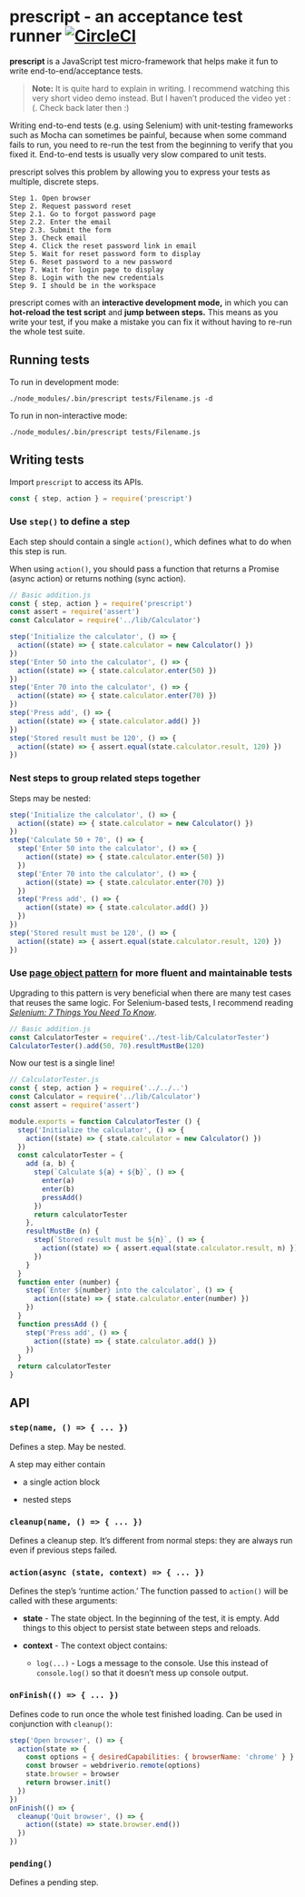 
# prescript - an acceptance test runner [![CircleCI](https://circleci.com/gh/taskworld/prescript/tree/master.svg?style=svg)](https://circleci.com/gh/taskworld/prescript/tree/master)

__prescript__ is a JavaScript test micro-framework that helps make it fun to write end-to-end/acceptance tests.

> __Note:__ It is quite hard to explain in writing. I recommend watching this very short video demo instead. But I haven’t produced the video yet :(. Check back later then :)

Writing end-to-end tests (e.g. using Selenium) with unit-testing frameworks such as Mocha can sometimes be painful, because when some command fails to run, you need to re-run the test from the beginning to verify that you fixed it. End-to-end tests is usually very slow compared to unit tests.

prescript solves this problem by allowing you to express your tests as multiple, discrete steps.

```
Step 1. Open browser
Step 2. Request password reset
Step 2.1. Go to forgot password page
Step 2.2. Enter the email
Step 2.3. Submit the form
Step 3. Check email
Step 4. Click the reset password link in email
Step 5. Wait for reset password form to display
Step 6. Reset password to a new password
Step 7. Wait for login page to display
Step 8. Login with the new credentials
Step 9. I should be in the workspace
```

prescript comes with an __interactive development mode,__ in which you can __hot-reload the test script__ and __jump between steps.__ This means as you write your test, if you make a mistake you can fix it without having to re-run the whole test suite.


## Running tests

To run in development mode:

```
./node_modules/.bin/prescript tests/Filename.js -d
```

To run in non-interactive mode:

```
./node_modules/.bin/prescript tests/Filename.js
```


## Writing tests

Import `prescript` to access its APIs.

```js
const { step, action } = require('prescript')
```


### Use `step()` to define a step

Each step should contain a single `action()`, which defines what to do when this step is run.

When using `action()`, you should pass a function that returns a Promise (async action) or returns nothing (sync action).

```js
// Basic addition.js
const { step, action } = require('prescript')
const assert = require('assert')
const Calculator = require('../lib/Calculator')

step('Initialize the calculator', () => {
  action((state) => { state.calculator = new Calculator() })
})
step('Enter 50 into the calculator', () => {
  action((state) => { state.calculator.enter(50) })
})
step('Enter 70 into the calculator', () => {
  action((state) => { state.calculator.enter(70) })
})
step('Press add', () => {
  action((state) => { state.calculator.add() })
})
step('Stored result must be 120', () => {
  action((state) => { assert.equal(state.calculator.result, 120) })
})
```


### Nest steps to group related steps together

Steps may be nested:

```js
step('Initialize the calculator', () => {
  action((state) => { state.calculator = new Calculator() })
})
step('Calculate 50 + 70', () => {
  step('Enter 50 into the calculator', () => {
    action((state) => { state.calculator.enter(50) })
  })
  step('Enter 70 into the calculator', () => {
    action((state) => { state.calculator.enter(70) })
  })
  step('Press add', () => {
    action((state) => { state.calculator.add() })
  })
})
step('Stored result must be 120', () => {
  action((state) => { assert.equal(state.calculator.result, 120) })
})
```


### Use [page object pattern](http://martinfowler.com/bliki/PageObject.html) for more fluent and maintainable tests

Upgrading to this pattern is very beneficial when there are many test cases that reuses the same logic. For Selenium-based tests, I recommend reading [_Selenium: 7 Things You Need To Know_](https://www.lucidchart.com/techblog/2015/07/21/selenium-7-things-you-need-to-know-2/).

```js
// Basic addition.js
const CalculatorTester = require('../test-lib/CalculatorTester')
CalculatorTester().add(50, 70).resultMustBe(120)
```

Now our test is a single line!

```js
// CalculatorTester.js
const { step, action } = require('../../..')
const Calculator = require('../lib/Calculator')
const assert = require('assert')

module.exports = function CalculatorTester () {
  step('Initialize the calculator', () => {
    action((state) => { state.calculator = new Calculator() })
  })
  const calculatorTester = {
    add (a, b) {
      step(`Calculate ${a} + ${b}`, () => {
        enter(a)
        enter(b)
        pressAdd()
      })
      return calculatorTester
    },
    resultMustBe (n) {
      step(`Stored result must be ${n}`, () => {
        action((state) => { assert.equal(state.calculator.result, n) })
      })
    }
  }
  function enter (number) {
    step(`Enter ${number} into the calculator`, () => {
      action((state) => { state.calculator.enter(number) })
    })
  }
  function pressAdd () {
    step('Press add', () => {
      action((state) => { state.calculator.add() })
    })
  }
  return calculatorTester
}
```


## API

### `step(name, () => { ... })`

Defines a step. May be nested.

A step may either contain

- a single action block

- nested steps


### `cleanup(name, () => { ... })`

Defines a cleanup step. It’s different from normal steps:
they are always run even if previous steps failed.


### `action(async (state, context) => { ... })`

Defines the step’s ‘runtime action.’ The function passed to `action()` will be called with these arguments:

- __state__ - The state object. In the beginning of the test, it is empty. Add things to this object to persist state between steps and reloads.

- __context__ - The context object contains:

    - `log(...)` - Logs a message to the console. Use this instead of `console.log()` so that it doesn’t mess up console output.


### `onFinish(() => { ... })`

Defines code to run once the whole test finished loading. Can be used in conjunction with `cleanup()`:

```js
step('Open browser', () => {
  action(state => {
    const options = { desiredCapabilities: { browserName: 'chrome' } }
    const browser = webdriverio.remote(options)
    state.browser = browser
    return browser.init()
  })
})
onFinish(() => {
  cleanup('Quit browser', () => {
    action((state) => state.browser.end())
  })
})
```


### `pending()`

Defines a pending step.

